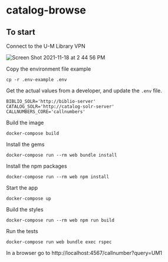 # catalog-browse

## To start
Connect to the U-M Library VPN

![Screen Shot 2021-11-18 at 2 44 56 PM](https://user-images.githubusercontent.com/27687379/142486728-5fe21b80-b02c-4e89-a2ef-e74440e99bfa.png)

Copy the environment file example
```
cp -r .env-example .env
```

Get the actual values from a developer, and update the `.env` file.
```
BIBLIO_SOLR='http://biblio-server'
CATALOG_SOLR='http://catalog-solr-server'
CALLNUMBERS_CORE='callnumbers'
```

Build the image
```
docker-compose build
```

Install the gems
```
docker-compose run --rm web bundle install
```

Install the npm packages
```
docker-compose run --rm web npm install
```

Start the app
```
docker-compose up
```

Build the styles
```
docker-compose run --rm web npm run build
```

Run the tests
```
docker-compose run web bundle exec rspec
```
In a browser go to http://localhost:4567/callnumber?query=UM1
